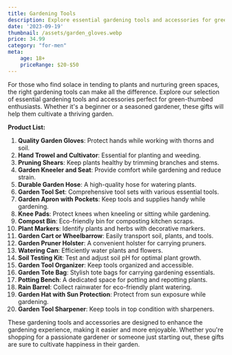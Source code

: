 ```yaml
---
title: Gardening Tools
description: Explore essential gardening tools and accessories for green-thumbed enthusiasts.
date: '2023-09-19'
thumbnail: /assets/garden_gloves.webp
price: 34.99
category: "for-men"
meta:
    age: 18+
    priceRange: $20-$50
---
```

For those who find solace in tending to plants and nurturing green spaces, the right gardening tools can make all the difference. Explore our selection of essential gardening tools and accessories perfect for green-thumbed enthusiasts. Whether it's a beginner or a seasoned gardener, these gifts will help them cultivate a thriving garden.

**Product List:**
1. **Quality Garden Gloves**: Protect hands while working with thorns and soil.
2. **Hand Trowel and Cultivator**: Essential for planting and weeding.
3. **Pruning Shears**: Keep plants healthy by trimming branches and stems.
4. **Garden Kneeler and Seat**: Provide comfort while gardening and reduce strain.
5. **Durable Garden Hose**: A high-quality hose for watering plants.
6. **Garden Tool Set**: Comprehensive tool sets with various essential tools.
7. **Garden Apron with Pockets**: Keep tools and supplies handy while gardening.
8. **Knee Pads**: Protect knees when kneeling or sitting while gardening.
9. **Compost Bin**: Eco-friendly bin for composting kitchen scraps.
10. **Plant Markers**: Identify plants and herbs with decorative markers.
11. **Garden Cart or Wheelbarrow**: Easily transport soil, plants, and tools.
12. **Garden Pruner Holster**: A convenient holster for carrying pruners.
13. **Watering Can**: Efficiently water plants and flowers.
14. **Soil Testing Kit**: Test and adjust soil pH for optimal plant growth.
15. **Garden Tool Organizer**: Keep tools organized and accessible.
16. **Garden Tote Bag**: Stylish tote bags for carrying gardening essentials.
17. **Potting Bench**: A dedicated space for potting and repotting plants.
18. **Rain Barrel**: Collect rainwater for eco-friendly plant watering.
19. **Garden Hat with Sun Protection**: Protect from sun exposure while gardening.
20. **Garden Tool Sharpener**: Keep tools in top condition with sharpeners.

These gardening tools and accessories are designed to enhance the gardening experience, making it easier and more enjoyable. Whether you're shopping for a passionate gardener or someone just starting out, these gifts are sure to cultivate happiness in their garden.